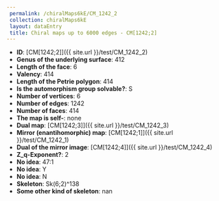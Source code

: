 ```yaml
--- 
 permalink: /chiralMaps6kE/CM_1242_2 
 collection: chiralMaps6kE
 layout: dataEntry
 title: Chiral maps up to 6000 edges - CM[1242;2]
---
```


- **ID**: [CM[1242;2]]({{ site.url }}/test/CM_1242_2)
- **Genus of the underlying surface**: 412
- **Length of the face**: 6
- **Valency**: 414
- **Length of the Petrie polygon**: 414
- **Is the automorphism group solvable?**: S
- **Number of vertices**: 6
- **Number of edges**: 1242
- **Number of faces**: 414
- **The map is self-**: none
- **Dual map**: [CM[1242;3]]({{ site.url }}/test/CM_1242_3)
- **Mirror (enantihomorphic) map**: [CM[1242;1]]({{ site.url }}/test/CM_1242_1)
- **Dual of the mirror image**: [CM[1242;4]]({{ site.url }}/test/CM_1242_4)
- **Z_q-Exponent?**: 2
- **No idea**:  47:1
- **No idea**: Y
- **No idea**: N
- **Skeleton**: Sk(6;2)^138
- **Some other kind of skeleton**: nan
